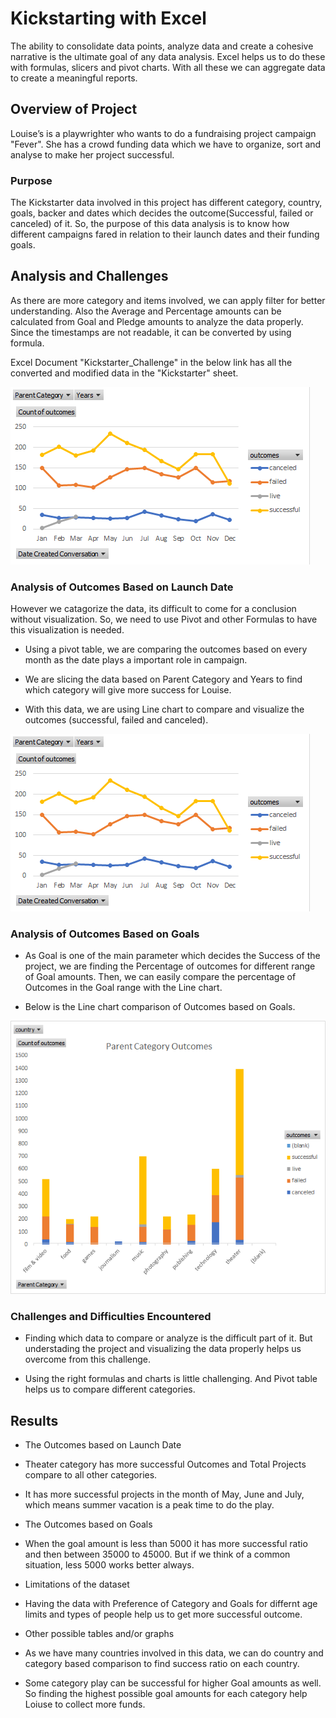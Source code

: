
# Kickstarting with Excel

The ability to consolidate data points, analyze data and create a cohesive narrative is the ultimate goal of any data analysis. Excel helps us to do these with formulas, slicers and pivot charts. With all these we can aggregate data to create a meaningful reports. 

## Overview of Project

Louise’s is a playwrighter who wants to do a fundraising project campaign "Fever". She has a crowd funding data which we have to organize, sort and analyse to make her project successful.

### Purpose

The Kickstarter data involved in this project has different category, country, goals, backer and dates which decides the outcome(Successful, failed or canceled) of it. So, the purpose of this data analysis is to know how different campaigns fared in relation to their launch dates and their funding goals.


## Analysis and Challenges

As there are more category and items involved, we can apply filter for better understanding. Also the Average and Percentage amounts can be calculated from Goal and Pledge amounts to analyze the data properly. Since the timestamps are not readable, it can be converted by using formula. 

Excel Document "Kickstarter_Challenge" in the below link has all the converted and modified data in the "Kickstarter" sheet. 

![Kickstarter_Conversions](https://github.com/saranyadurairaju/module1-kickstarter-analysis/blob/main/Date_Based_chart.png)
 
### Analysis of Outcomes Based on Launch Date

However we catagorize the data, its difficult to come for a conclusion without visualization. So, we need to use Pivot and other Formulas to have this visualization is needed.

* Using a pivot table, we are comparing the outcomes based on every month as the date plays a important role in campaign. 

* We are slicing the data based on Parent Category and Years to find which category will give more success for Louise.

* With this data, we are using Line chart to compare and visualize the outcomes (successful, failed and canceled).

![date_based_chart](https://github.com/saranyadurairaju/module1-kickstarter-analysis/blob/main/Date_Based_chart.png)

### Analysis of Outcomes Based on Goals

* As Goal is one of the main parameter which decides the Success of the project, we are finding the Percentage of outcomes for different range of Goal amounts.  Then, we can easily compare the percentage of Outcomes in the Goal range with the Line chart.

* Below is the Line chart comparison of Outcomes based on Goals.

![parent_category_chart](https://github.com/saranyadurairaju/module1-kickstarter-analysis/blob/main/Parent_Category_chart.png)

### Challenges and Difficulties Encountered

* Finding which data to compare or analyze is the difficult part of it. But understading the project and visualizing the data properly helps us overcome from this challenge.

* Using the right formulas and charts is little challenging. And Pivot table helps us to compare different categories.

## Results

- The Outcomes based on Launch Date

* Theater category has more successful Outcomes and Total Projects compare to all other categories. 

* It has more successful projects in the month of May, June and July, which means summer vacation is a peak time to do the play.

- The Outcomes based on Goals
 
* When the goal amount is less than 5000 it has more successful ratio and then between 35000 to 45000. But if we think of a common situation, less 5000 works better always.

- Limitations of the dataset

* Having the data with Preference of Category and Goals for differnt age limits and types of people help us to get more successful outcome.  

- Other possible tables and/or graphs

* As we have many countries involved in this data, we can do country and category based comparison to find success ratio on each country.

* Some category play can be successful for higher Goal amounts as well. So finding the highest possible goal amounts for each category help Loiuse to collect more funds.


